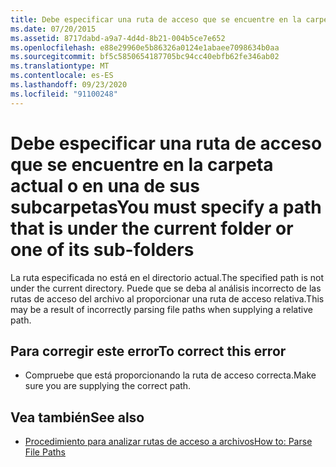 ```yaml
---
title: Debe especificar una ruta de acceso que se encuentre en la carpeta actual o en una de sus subcarpetas
ms.date: 07/20/2015
ms.assetid: 8717dabd-a9a7-4d4d-8b21-004b5ce7e652
ms.openlocfilehash: e88e29960e5b86326a0124e1abaee7098634b0aa
ms.sourcegitcommit: bf5c5850654187705bc94cc40ebfb62fe346ab02
ms.translationtype: MT
ms.contentlocale: es-ES
ms.lasthandoff: 09/23/2020
ms.locfileid: "91100248"
---
```

# <a name="you-must-specify-a-path-that-is-under-the-current-folder-or-one-of-its-sub-folders"></a><span data-ttu-id="bfcb4-102">Debe especificar una ruta de acceso que se encuentre en la carpeta actual o en una de sus subcarpetas</span><span class="sxs-lookup"><span data-stu-id="bfcb4-102">You must specify a path that is under the current folder or one of its sub-folders</span></span>

<span data-ttu-id="bfcb4-103">La ruta especificada no está en el directorio actual.</span><span class="sxs-lookup"><span data-stu-id="bfcb4-103">The specified path is not under the current directory.</span></span> <span data-ttu-id="bfcb4-104">Puede que se deba al análisis incorrecto de las rutas de acceso del archivo al proporcionar una ruta de acceso relativa.</span><span class="sxs-lookup"><span data-stu-id="bfcb4-104">This may be a result of incorrectly parsing file paths when supplying a relative path.</span></span>  
  
## <a name="to-correct-this-error"></a><span data-ttu-id="bfcb4-105">Para corregir este error</span><span class="sxs-lookup"><span data-stu-id="bfcb4-105">To correct this error</span></span>  
  
- <span data-ttu-id="bfcb4-106">Compruebe que está proporcionando la ruta de acceso correcta.</span><span class="sxs-lookup"><span data-stu-id="bfcb4-106">Make sure you are supplying the correct path.</span></span>  
  
## <a name="see-also"></a><span data-ttu-id="bfcb4-107">Vea también</span><span class="sxs-lookup"><span data-stu-id="bfcb4-107">See also</span></span>

- [<span data-ttu-id="bfcb4-108">Procedimiento para analizar rutas de acceso a archivos</span><span class="sxs-lookup"><span data-stu-id="bfcb4-108">How to: Parse File Paths</span></span>](../developing-apps/programming/drives-directories-files/how-to-parse-file-paths.md)
